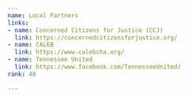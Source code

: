 ```yaml
---
name: Local Partners
links:
- name: Concerned Citizens for Justice (CCJ)
  link: https://concernedcitizensforjustice.org/
- name: CALEB
  link: https://www.calebcha.org/
- name: Tennessee United
  link: https://www.facebook.com/TennesseeUnited/
rank: 40

---
```

